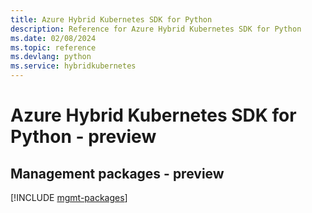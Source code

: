 ```yaml
---
title: Azure Hybrid Kubernetes SDK for Python
description: Reference for Azure Hybrid Kubernetes SDK for Python
ms.date: 02/08/2024
ms.topic: reference
ms.devlang: python
ms.service: hybridkubernetes
---
```

# Azure Hybrid Kubernetes SDK for Python - preview

## Management packages - preview
[!INCLUDE [mgmt-packages](hybrid-kubernetes-mgmt-index.md)]